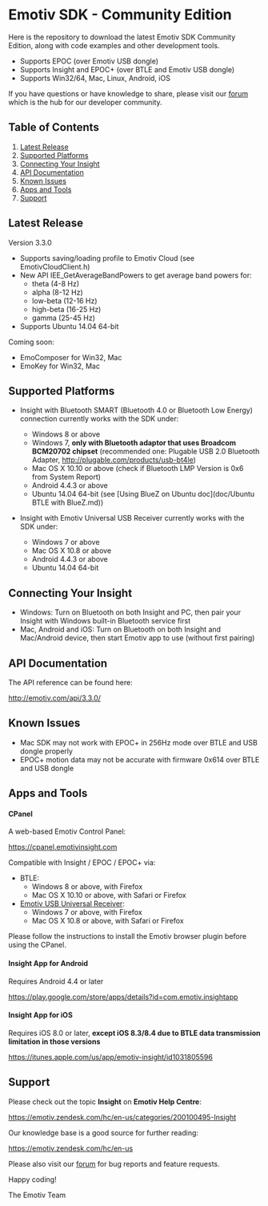# Emotiv SDK - Community Edition

Here is the repository to download the latest Emotiv SDK Community Edition, along with code examples and other development tools.
* Supports EPOC (over Emotiv USB dongle)
* Supports Insight and EPOC+ (over BTLE and Emotiv USB dongle)
* Supports Win32/64, Mac, Linux, Android, iOS

If you have questions or have knowledge to share, please visit our [forum](https://emotiv.com/forum/) which is the hub for our developer community.

## Table of Contents
1. [Latest Release](#latest-release)
2. [Supported Platforms](#supported-platforms)
3. [Connecting Your Insight](#connecting-your-insight)
4. [API Documentation](#api-documentation)
5. [Known Issues](#known-issues)
6. [Apps and Tools](#apps-and-tools)
7. [Support](#support)

## Latest Release
Version 3.3.0
* Supports saving/loading profile to Emotiv Cloud (see EmotivCloudClient.h)
* New API IEE_GetAverageBandPowers to get average band powers for:
  * theta (4-8 Hz)
  * alpha (8-12 Hz)
  * low-beta (12-16 Hz)
  * high-beta (16-25 Hz)
  * gamma (25-45 Hz)
* Supports Ubuntu 14.04 64-bit

Coming soon:
* EmoComposer for Win32, Mac
* EmoKey for Win32, Mac

## Supported Platforms
* Insight with Bluetooth SMART (Bluetooth 4.0 or Bluetooth Low Energy) connection currently works with the SDK under:
  * Windows 8 or above
  * Windows 7, **only with Bluetooth adaptor that uses Broadcom BCM20702 chipset**
    (recommended one: Plugable USB 2.0 Bluetooth Adapter, http://plugable.com/products/usb-bt4le)
  * Mac OS X 10.10 or above (check if Bluetooth LMP Version is 0x6 from System Report)
  * Android 4.4.3 or above
  * Ubuntu 14.04 64-bit (see [Using BlueZ on Ubuntu doc](doc/Ubuntu BTLE with BlueZ.md))

* Insight with Emotiv Universal USB Receiver currently works with the SDK under:
  * Windows 7 or above
  * Mac OS X 10.8 or above
  * Android 4.4.3 or above
  * Ubuntu 14.04 64-bit

## Connecting Your Insight
* Windows: Turn on Bluetooth on both Insight and PC, then pair your Insight with Windows built-in Bluetooth service first
* Mac, Android and iOS: Turn on Bluetooth on both Insight and Mac/Android device, then start Emotiv app to use (without first pairing)

## API Documentation
The API reference can be found here:

http://emotiv.com/api/3.3.0/

## Known Issues
* Mac SDK may not work with EPOC+ in 256Hz mode over BTLE and USB dongle properly
* EPOC+ motion data may not be accurate with firmware 0x614 over BTLE and USB dongle

## Apps and Tools

#### CPanel
A web-based Emotiv Control Panel:

https://cpanel.emotivinsight.com

Compatible with Insight / EPOC / EPOC+ via:
* BTLE:
  * Windows 8 or above, with Firefox
  * Mac OS X 10.10 or above, with Safari or Firefox
* [Emotiv USB Universal Receiver](https://emotiv.com/store/product_9.html):
  * Windows 7 or above, with Firefox
  * Mac OS X 10.8 or above, with Safari or Firefox

Please follow the instructions to install the Emotiv browser plugin before using the CPanel.

#### Insight App for Android
Requires Android 4.4 or later

https://play.google.com/store/apps/details?id=com.emotiv.insightapp

#### Insight App for iOS
Requires iOS 8.0 or later, **except iOS 8.3/8.4 due to BTLE data transmission limitation in those versions**

https://itunes.apple.com/us/app/emotiv-insight/id1031805596

## Support

Please check out the topic **Insight** on **Emotiv Help Centre**:

https://emotiv.zendesk.com/hc/en-us/categories/200100495-Insight

Our knowledge base is a good source for further reading:

https://emotiv.zendesk.com/hc/en-us
 
Please also visit our [forum](https://emotiv.com/forum/) for bug reports and feature requests.

Happy coding!

The Emotiv Team
